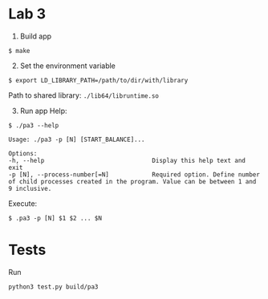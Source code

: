 # Lab 3

1. Build app
```shell
$ make
```

2. Set the environment variable
```shell
$ export LD_LIBRARY_PATH=/path/to/dir/with/library
```
Path to shared library: `./lib64/libruntime.so`

3. Run app
Help:
```shell
$ ./pa3 --help

Usage: ./pa3 -p [N] [START_BALANCE]...

Options:
-h, --help                              Display this help text and exit
-p [N], --process-number[=N]            Required option. Define number of child processes created in the program. Value can be between 1 and 9 inclusive.
```

Execute:
```shell
$ .pa3 -p [N] $1 $2 ... $N
```
# Tests
Run
```shell
python3 test.py build/pa3
```

